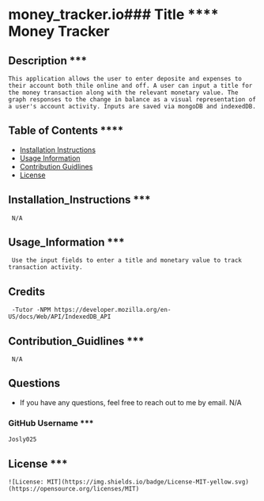 # money_tracker.io### Title **** Money Tracker 
## Description ***
    This application allows the user to enter deposite and expenses to their account both thile online and off. A user can input a title for the money transaction along with the relevant monetary value. The graph responses to the change in balance as a visual representation of a user's account activity. Inputs are saved via mongoDB and indexedDB. 
## Table of Contents ****
* [Installation Instructions](##Installation_Instructions)
* [Usage Information](##Usage_Information)
* [Contribution Guidlines](##Contribution_Guidlines)
* [License](##License) 
## Installation_Instructions ***
     N/A 
## Usage_Information ***
     Use the input fields to enter a title and monetary value to track transaction activity. 
## Credits 
     -Tutor -NPM https://developer.mozilla.org/en-US/docs/Web/API/IndexedDB_API
## Contribution_Guidlines ***
     N/A
## Questions 
* If you have any questions, feel free to reach out to me by email.
    N/A
### GitHub Username ***
    Josly025 
## License ***
    ![License: MIT](https://img.shields.io/badge/License-MIT-yellow.svg)(https://opensource.org/licenses/MIT)
